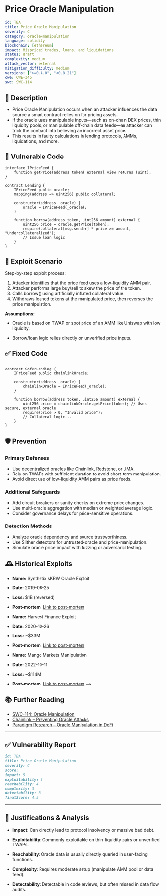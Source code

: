 # Price Oracle Manipulation

```YAML
id: TBA
title: Price Oracle Manipulation
severity: C
category: oracle-manipulation
language: solidity
blockchain: [ethereum]
impact: Mispriced trades, loans, and liquidations
status: draft
complexity: medium
attack_vector: external
mitigation_difficulty: medium
versions: [">=0.4.0", "<0.8.21"]
cwe: CWE-345
swc: SWC-114
```

## 📝 Description

- Price Oracle Manipulation occurs when an attacker influences the data source a smart contract relies on for pricing assets. 
- If the oracle uses manipulable inputs—such as on-chain DEX prices, thin liquidity pools, or manipulable off-chain data feeds—an attacker can trick the contract into believing an incorrect asset price. 
- This results in faulty calculations in lending protocols, AMMs, liquidations, and more.

## 🚨 Vulnerable Code

```solidity
interface IPriceFeed {
    function getPrice(address token) external view returns (uint);
}

contract Lending {
    IPriceFeed public oracle;
    mapping(address => uint256) public collateral;

    constructor(address _oracle) {
        oracle = IPriceFeed(_oracle);
    }

    function borrow(address token, uint256 amount) external {
        uint256 price = oracle.getPrice(token);
        require(collateral[msg.sender] * price >= amount, "Undercollateralized");
        // Issue loan logic
    }
}
```

## 🧪 Exploit Scenario

Step-by-step exploit process:

1. Attacker identifies that the price feed uses a low-liquidity AMM pair.
2. Attacker performs large buy/sell to skew the price of the token.
3. Calls borrow() using artificially inflated collateral value.
4. Withdraws loaned tokens at the manipulated price, then reverses the price manipulation.

**Assumptions:**

- Oracle is based on TWAP or spot price of an AMM like Uniswap with low liquidity.

- Borrow/loan logic relies directly on unverified price inputs.


## ✅ Fixed Code

```solidity

contract SaferLending {
    IPriceFeed public chainlinkOracle;

    constructor(address _oracle) {
        chainlinkOracle = IPriceFeed(_oracle);
    }

    function borrow(address token, uint256 amount) external {
        uint256 price = chainlinkOracle.getPrice(token); // Uses secure, external oracle
        require(price > 0, "Invalid price");
        // Collateral logic...
    }
}
```


## 🛡️ Prevention

### Primary Defenses

- Use decentralized oracles like Chainlink, Redstone, or UMA.
- Rely on TWAPs with sufficient duration to avoid short-term manipulation.
- Avoid direct use of low-liquidity AMM pairs as price feeds.

### Additional Safeguards

- Add circuit breakers or sanity checks on extreme price changes.
- Use multi-oracle aggregation with median or weighted average logic.
- Consider governance delays for price-sensitive operations.

### Detection Methods

- Analyze oracle dependency and source trustworthiness.
- Use Slither detectors for untrusted-oracle and price-manipulation.
- Simulate oracle price impact with fuzzing or adversarial testing.

## 🕰️ Historical Exploits

- **Name:** Synthetix sKRW Oracle Exploit 
- **Date:** 2019-06-25 
- **Loss:** $1B (reversed) 
- **Post-mortem:** [Link to post-mortem](https://medium.com/synthetix-blogsynthetix-exchange-oracle-incident-post-mortem-319d54f47c7c) 
  
- **Name:** Harvest Finance Exploit
- **Date:** 2020-10-26 
- **Loss:** ~$33M 
- **Post-mortem:** [Link to post-mortem](https://medium.com/harvest-finance/harvest-incident-report-1c8e5c590920) 
 
 
- **Name:** Mango Markets Manipulation 
- **Date:** 2022-10-11 
- **Loss:** ~$114M 
- **Post-mortem:** [Link to post-mortem](https://twitter.com/MangoMarkets/status/1580041892085970945) -->


## 📚 Further Reading

- [SWC-114: Oracle Manipulation](https://swcregistry.io/docs/SWC-114) 
- [Chainlink – Preventing Oracle Attacks](https://blog.chain.link/defi-attacks-smart-contract-vulnerabilities/) 
-  [Paradigm Research – Oracle Manipulation in DeFi](https://research.paradigm.xyz/OracleManipulation) 

---
## ✅ Vulnerability Report

```markdown
id: TBA
title: Price Oracle Manipulation
severity: C
score:
impact: 5         
exploitability: 5 
reachability: 4   
complexity: 3     
detectability: 3  
finalScore: 4.5
```

---

## 📄 Justifications & Analysis

- **Impact**: Can directly lead to protocol insolvency or massive bad debt.

- **Exploitability**: Commonly exploitable on thin-liquidity pairs or unverified TWAPs.

- **Reachability**: Oracle data is usually directly queried in user-facing functions.

- **Complexity**: Requires moderate setup (manipulate AMM pool or data feed).

- **Detectability**: Detectable in code reviews, but often missed in data flow audits.
